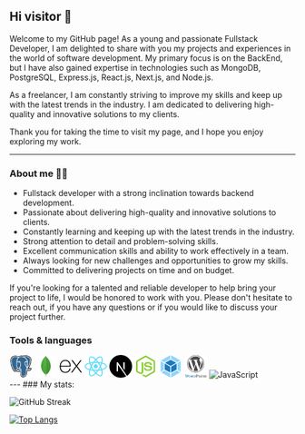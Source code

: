 ## Hi visitor 👋
Welcome to my GitHub page! As a young and passionate Fullstack Developer, I am delighted to share with you my projects and experiences in the world of software development. My primary focus is on the BackEnd, but I have also gained expertise in technologies such as MongoDB, PostgreSQL, Express.js, React.js, Next.js, and Node.js.

As a freelancer, I am constantly striving to improve my skills and keep up with the latest trends in the industry. I am dedicated to delivering high-quality and innovative solutions to my clients.

Thank you for taking the time to visit my page, and I hope you enjoy exploring my work.

---
### About me 👨‍💻
<ul>
    <li>Fullstack developer with a strong inclination towards backend development.</li>
    <li>Passionate about delivering high-quality and innovative solutions to clients.</li>
    <li>Constantly learning and keeping up with the latest trends in the industry.</li>
    <li>Strong attention to detail and problem-solving skills.</li>
    <li>Excellent communication skills and ability to work effectively in a team.</li>
    <li>Always looking for new challenges and opportunities to grow my skills.</li>
    <li>Committed to delivering projects on time and on budget.</li>
</ul>
If you're looking for a talented and reliable developer to help bring your project to life, I would be honored to work with you. Please don't hesitate to reach out, if you have any questions or if you would like to discuss your project further.

<div align="left">
    <h3>Tools & languages</h3>
    <div>
        <img src="https://github.com/devicons/devicon/blob/master/icons/postgresql/postgresql-original.svg" width="40" height="40" alt="PosgreSQL" srcset="">
        <img src="https://github.com/devicons/devicon/blob/master/icons/mongodb/mongodb-original.svg"  width="40" height="40" alt="MongoDB" srcset="">
        <img src="https://github.com/devicons/devicon/blob/master/icons/express/express-original.svg"  width="40" height="40" alt="Express" srcset="">
        <img src="https://github.com/devicons/devicon/blob/master/icons/react/react-original.svg"  width="40" height="40" alt="React" srcset="">
        <img src="https://github.com/devicons/devicon/blob/master/icons/nextjs/nextjs-original.svg"  width="40" height="40" alt="Next" srcset="">
        <img src="https://github.com/devicons/devicon/blob/master/icons/nodejs/nodejs-original.svg"  width="40" height="40" alt="Node" srcset="">
        <img src="https://github.com/devicons/devicon/blob/master/icons/webpack/webpack-original.svg"  width="40" height="40" alt="Webpack" srcset="">
        <img src="https://github.com/devicons/devicon/blob/master/icons/wordpress/wordpress-original.svg"  width="40" height="40" alt="Wordpress" srcset="">
        <img src="https://upload.wikimedia.org/wikipedia/commons/thumb/0/04/ChatGPT_logo.svg/1024px-ChatGPT_logo.svg.png"  width="40" height="40" alt="JavaScript" srcset="">
    </div>
</div>
---
### My stats: 


![GitHub Streak](http://github-readme-streak-stats.herokuapp.com?user=Dakrfox&theme=radical&hide_border=true&border_radius=4&date_format=j%2Fn%5B%2FY%5D&mode=weekly)

[![Top Langs](https://github-readme-stats.vercel.app/api/top-langs/?username=anuraghazra&hide_progress=true)](https://github.com/anuraghazra/github-readme-stats)

<!--
**Dakrfox/Dakrfox** is a ✨ _special_ ✨ repository because its `README.md` (this file) appears on your GitHub profile.

Here are some ideas to get you started:

- 🔭 I’m currently working on ...
- 🌱 I’m currently learning ...
- 👯 I’m looking to collaborate on ...
- 🤔 I’m looking for help with ...
- 💬 Ask me about ...
- 📫 How to reach me: ...
- 😄 Pronouns: ...
- ⚡ Fun fact: ...
-->
